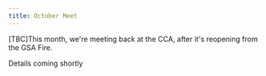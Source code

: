```yaml
---
title: October Meet
---
```


[TBC]This month, we're meeting back at the CCA, after it's reopening from the GSA Fire.

Details coming shortly
